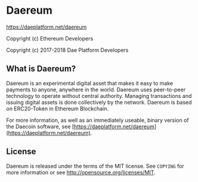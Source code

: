 # Daereum

https://daeplatform.net/daereum

Copyright (c) Ethereum Developers

Copyright (c) 2017-2018 Dae Platform Developers

What is Daereum?
----------------

Daereum is an experimental digital asset that makes it easy to make payments to anyone, anywhere in the world.
Daereum uses peer-to-peer technology to operate without central authority. Managing transactions and issuing digital assets is done collectively by the network.
Daereum is based on ERC20-Token in Ethereum Blockchain.

For more information, as well as an immediately useable, binary version of
the Daecoin software, see [https://daeplatform.net/daereum](https://daeplatform.net/daereum).
  
License
-------

Daereum is released under the terms of the MIT license. See `COPYING` for more
information or see http://opensource.org/licenses/MIT.
